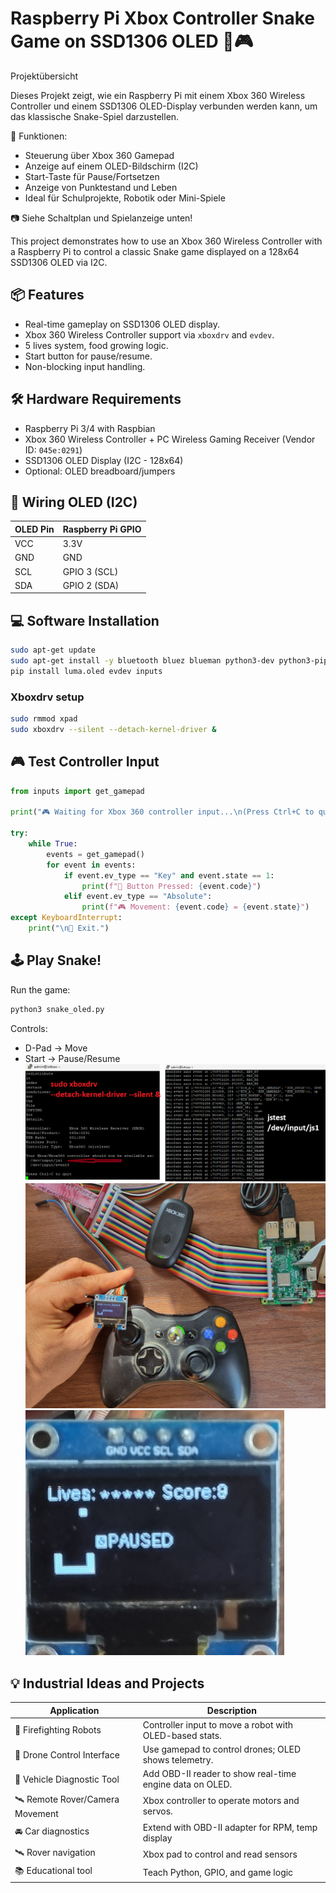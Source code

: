 # Raspberry Pi Xbox Controller Snake Game on SSD1306 OLED 🐍🎮

Projektübersicht

Dieses Projekt zeigt, wie ein Raspberry Pi mit einem Xbox 360 Wireless Controller und einem SSD1306 OLED-Display verbunden werden kann, um das klassische Snake-Spiel darzustellen.

🔧 Funktionen:
- Steuerung über Xbox 360 Gamepad
- Anzeige auf einem OLED-Bildschirm (I2C)
- Start-Taste für Pause/Fortsetzen
- Anzeige von Punktestand und Leben
- Ideal für Schulprojekte, Robotik oder Mini-Spiele

📷 Siehe Schaltplan und Spielanzeige unten!

This project demonstrates how to use an Xbox 360 Wireless Controller with a Raspberry Pi to control a classic Snake game displayed on a 128x64 SSD1306 OLED via I2C.
## 📦 Features

- Real-time gameplay on SSD1306 OLED display.
- Xbox 360 Wireless Controller support via `xboxdrv` and `evdev`.
- 5 lives system, food growing logic.
- Start button for pause/resume.
- Non-blocking input handling.

## 🛠 Hardware Requirements

- Raspberry Pi 3/4 with Raspbian
- Xbox 360 Wireless Controller + PC Wireless Gaming Receiver (Vendor ID: `045e:0291`)
- SSD1306 OLED Display (I2C - 128x64)
- Optional: OLED breadboard/jumpers

## 🔌 Wiring OLED (I2C)

| OLED Pin | Raspberry Pi GPIO |
|----------|-------------------|
| VCC      | 3.3V              |
| GND      | GND               |
| SCL      | GPIO 3 (SCL)      |
| SDA      | GPIO 2 (SDA)      |

## 💻 Software Installation

```bash
sudo apt-get update
sudo apt-get install -y bluetooth bluez blueman python3-dev python3-pip python3-serial libfreetype6-dev libjpeg-dev build-essential
pip install luma.oled evdev inputs
```

### Xboxdrv setup

```bash
sudo rmmod xpad
sudo xboxdrv --silent --detach-kernel-driver &
```

## 🎮 Test Controller Input

```python
from inputs import get_gamepad

print("🎮 Waiting for Xbox 360 controller input...\n(Press Ctrl+C to quit)")

try:
    while True:
        events = get_gamepad()
        for event in events:
            if event.ev_type == "Key" and event.state == 1:
                print(f"🔘 Button Pressed: {event.code}")
            elif event.ev_type == "Absolute":
                print(f"🎮 Movement: {event.code} = {event.state}")
except KeyboardInterrupt:
    print("\n🛑 Exit.")
```

## 🕹 Play Snake!

Run the game:

```bash
python3 snake_oled.py
```

Controls:
- D-Pad → Move
- Start → Pause/Resume
![Alt text](images/terminal.png)
![Alt text](images/schematic.jpg)
![Alt text](images/oled.jpg)


## 💡 Industrial Ideas and Projects

| Application                        | Description |
|------------------------------------|-------------|
| 🚒 Firefighting Robots             | Controller input to move a robot with OLED-based stats. |
| 🚁 Drone Control Interface         | Use gamepad to control drones; OLED shows telemetry. |
| 🚗 Vehicle Diagnostic Tool         | Add OBD-II reader to show real-time engine data on OLED. |
| 🛰️ Remote Rover/Camera Movement    | Xbox controller to operate motors and servos. |
| 🚘 Car diagnostics                 | Extend with OBD-II adapter for RPM, temp display |
| 🛰️ Rover navigation                | Xbox pad to control and read sensors |
| 📚 Educational tool                | Teach Python, GPIO, and game logic |

